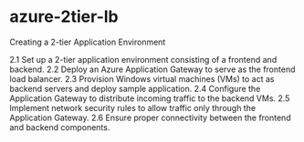 # azure-2tier-lb
Creating a 2-tier Application Environment

2.1 Set up a 2-tier application environment consisting of a frontend and backend.
2.2 Deploy an Azure Application Gateway to serve as the frontend load balancer.
2.3 Provision Windows virtual machines (VMs) to act as backend servers and deploy sample application.
2.4 Configure the Application Gateway to distribute incoming traffic to the backend VMs.
2.5 Implement network security rules to allow traffic only through the Application Gateway.
2.6 Ensure proper connectivity between the frontend and backend components.
